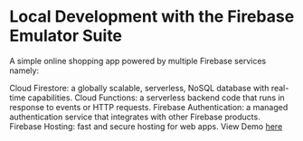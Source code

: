# Local Development with the Firebase Emulator Suite
A simple online shopping app powered by multiple Firebase services namely:

Cloud Firestore: a globally scalable, serverless, NoSQL database with real-time capabilities.
Cloud Functions: a serverless backend code that runs in response to events or HTTP requests.
Firebase Authentication: a managed authentication service that integrates with other Firebase products.
Firebase Hosting: fast and secure hosting for web apps.
View Demo <a href="https://github.com/Aaron-k12/local-firestore-emulator/assets/107159092/c5fbc517-128f-480c-86ef-fdd3c7c214cc">here</a>






